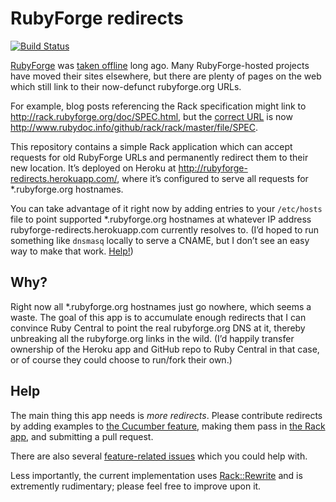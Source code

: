 # RubyForge redirects

[![Build Status](https://travis-ci.org/tomstuart/rubyforge-redirects.svg?branch=master)](https://travis-ci.org/tomstuart/rubyforge-redirects)

[RubyForge](http://en.wikipedia.org/wiki/RubyForge) was [taken offline](https://twitter.com/evanphx/status/399552820380053505) long ago. Many RubyForge-hosted projects have moved their sites elsewhere, but there are plenty of pages on the web which still link to their now-defunct rubyforge.org URLs.

For example, blog posts referencing the Rack specification might link to http://rack.rubyforge.org/doc/SPEC.html, but the [correct URL](https://github.com/rack/rack/issues/633) is now http://www.rubydoc.info/github/rack/rack/master/file/SPEC.

This repository contains a simple Rack application which can accept requests for old RubyForge URLs and permanently redirect them to their new location. It’s deployed on Heroku at http://rubyforge-redirects.herokuapp.com/, where it’s configured to serve all requests for \*.rubyforge.org hostnames.

You can take advantage of it right now by adding entries to your `/etc/hosts` file to point supported \*.rubyforge.org hostnames at whatever IP address rubyforge-redirects.herokuapp.com currently resolves to. (I’d hoped to run something like `dnsmasq` locally to serve a CNAME, but I don’t see an easy way to make that work. [Help!](https://github.com/tomstuart/rubyforge-redirects/issues/1))

## Why?

Right now all \*.rubyforge.org hostnames just go nowhere, which seems a waste. The goal of this app is to accumulate enough redirects that I can convince Ruby Central to point the real rubyforge.org DNS at it, thereby unbreaking all the rubyforge.org links in the wild. (I’d happily transfer ownership of the Heroku app and GitHub repo to Ruby Central in that case, or of course they could choose to run/fork their own.)

## Help

The main thing this app needs is *more redirects*. Please contribute redirects by adding examples to [the Cucumber feature](features/redirect.feature), making them pass in [the Rack app](config.ru), and submitting a pull request.

There are also several [feature-related issues](https://github.com/tomstuart/rubyforge-redirects/labels/help%20wanted) which you could help with.

Less importantly, the current implementation uses [Rack::Rewrite](https://github.com/jtrupiano/rack-rewrite) and is extremently rudimentary; please feel free to improve upon it.
